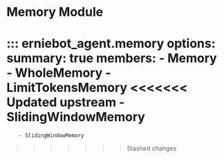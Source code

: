 
# Memory Module


::: erniebot_agent.memory
    options:
        summary: true
        members:
        - Memory
        - WholeMemory
        - LimitTokensMemory
<<<<<<< Updated upstream
        - SlidingWindowMemory
=======
        - SlidingWindowMemory
>>>>>>> Stashed changes
